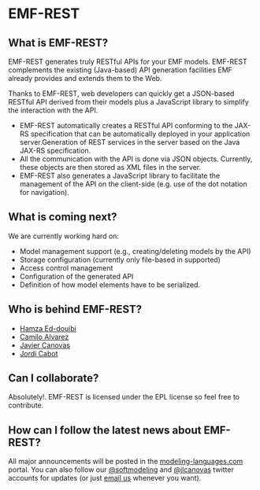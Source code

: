 EMF-REST
========

What is EMF-REST?
-----------------

EMF-REST generates truly RESTful APIs for your EMF models. EMF-REST complements the existing (Java-based) API generation facilities EMF already provides and extends them to the Web.

Thanks to EMF-REST, web developers can quickly get a JSON-based RESTful API derived from their models plus a JavaScript library to simplify the interaction with the API.

* EMF-REST automatically creates a RESTful API conforming to the JAX-RS specification that can be automatically deployed in your application server.Generation of REST services in the server based on the Java JAX-RS specification.
* All the communication with the API is done via JSON objects. Currently, these objects are then stored as XML files in the server.
* EMF-REST also generates a JavaScript library to facilitate the management of the API on the client-side (e.g. use of the dot notation for navigation).

What is coming next?
--------------------

We are currently working hard on:

* Model management support (e.g., creating/deleting models by the API)
* Storage configuration (currently only file-based in supported)
* Access control management
* Configuration of the generated API
* Definition of how model elements have to be serialized.

Who is behind EMF-REST?
-----------------------
* [Hamza Ed-douibi](http://github.com/hamzaed/ "Hamza Ed-douibi")
* [Camilo Alvarez](http://github.com/cadorca/ "Camilo Alvarez")
* [Javier Canovas](http://github.com/jlcanovas/ "Javier Canovas")
* [Jordi Cabot](http://github.com/jcabot/ "Jordi Cabot")


Can I collaborate?
------------------

Absolutely!. EMF-REST is licensed under the EPL license so feel free to contribute. 

How can I follow the latest news about EMF-REST?
------------------------------------------------

All major announcements will be posted in the [modeling-languages.com](http://modeling-languages.com "modeling-languages.com") portal. You can also follow our [@softmodeling](https://twitter.com/softmodeling "@softmodeling") and [@jlcanovas](https://twitter.com/jlcanovas "@jlcanovas") twitter accounts for updates (or just [email us](mailto:emf-rest@modeling-languages.com "email us") whenever you want).
